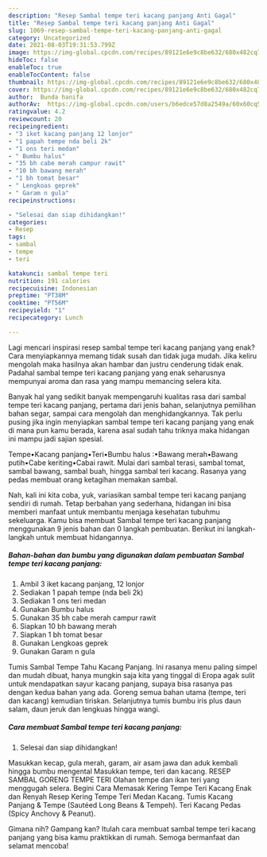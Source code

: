 ```yaml
---
description: "Resep Sambal tempe teri kacang panjang Anti Gagal"
title: "Resep Sambal tempe teri kacang panjang Anti Gagal"
slug: 1069-resep-sambal-tempe-teri-kacang-panjang-anti-gagal
category: Uncategorized
date: 2021-08-03T19:31:53.799Z
image: https://img-global.cpcdn.com/recipes/89121e6e9c8be632/680x482cq70/sambal-tempe-teri-kacang-panjang-foto-resep-utama.jpg
hideToc: false
enableToc: true
enableTocContent: false
thumbnail: https://img-global.cpcdn.com/recipes/89121e6e9c8be632/680x482cq70/sambal-tempe-teri-kacang-panjang-foto-resep-utama.jpg
cover: https://img-global.cpcdn.com/recipes/89121e6e9c8be632/680x482cq70/sambal-tempe-teri-kacang-panjang-foto-resep-utama.jpg
author:  Bunda hanifa
authorAv:  https://img-global.cpcdn.com/users/b6edce57d8a2549a/60x60cq50/avatar.jpg
ratingvalue: 4.2
reviewcount: 20
recipeingredient:
- "3 iket kacang panjang 12 lonjor"
- "1 papah tempe nda beli 2k"
- "1 ons teri medan"
- " Bumbu halus"
- "35 bh cabe merah campur rawit"
- "10 bh bawang merah"
- "1 bh tomat besar"
- " Lengkoas geprek"
- " Garam n gula"
recipeinstructions:

- "Selesai dan siap dihidangkan!"
categories:
- Resep
tags:
- sambal
- tempe
- teri

katakunci: sambal tempe teri 
nutrition: 191 calories
recipecuisine: Indonesian
preptime: "PT38M"
cooktime: "PT56M"
recipeyield: "1"
recipecategory: Lunch

---
```



Lagi mencari inspirasi resep sambal tempe teri kacang panjang yang enak? Cara menyiapkannya memang tidak susah dan tidak juga mudah. Jika keliru mengolah maka hasilnya akan hambar dan justru cenderung tidak enak. Padahal sambal tempe teri kacang panjang yang enak seharusnya mempunyai aroma dan rasa yang mampu memancing selera kita.


Banyak hal yang sedikit banyak mempengaruhi kualitas rasa dari sambal tempe teri kacang panjang, pertama dari jenis bahan, selanjutnya pemilihan bahan segar, sampai cara mengolah dan menghidangkannya. Tak perlu pusing jika ingin menyiapkan sambal tempe teri kacang panjang yang enak di mana pun kamu berada, karena asal sudah tahu triknya maka hidangan ini mampu jadi sajian spesial.

Tempe•Kacang panjang•Teri•Bumbu halus :•Bawang merah•Bawang putih•Cabe keriting•Cabai rawit. Mulai dari sambal terasi, sambal tomat, sambal bawang, sambal buah, hingga sambal teri kacang. Rasanya yang pedas membuat orang ketagihan memakan sambal.


Nah, kali ini kita coba, yuk, variasikan sambal tempe teri kacang panjang sendiri di rumah. Tetap berbahan yang sederhana, hidangan ini bisa memberi manfaat untuk membantu menjaga kesehatan tubuhmu sekeluarga. Kamu bisa membuat Sambal tempe teri kacang panjang menggunakan 9 jenis bahan dan 0 langkah pembuatan. Berikut ini langkah-langkah untuk membuat hidangannya.

<!--inarticleads1-->

##### Bahan-bahan dan bumbu yang digunakan dalam pembuatan Sambal tempe teri kacang panjang:

1. Ambil 3 iket kacang panjang, 12 lonjor
1. Sediakan 1 papah tempe (nda beli 2k)
1. Sediakan 1 ons teri medan
1. Gunakan  Bumbu halus
1. Gunakan 35 bh cabe merah campur rawit
1. Siapkan 10 bh bawang merah
1. Siapkan 1 bh tomat besar
1. Gunakan  Lengkoas geprek
1. Gunakan  Garam n gula


Tumis Sambal Tempe Tahu Kacang Panjang. Ini rasanya menu paling simpel dan mudah dibuat, hanya mungkin saja kita yang tinggal di Eropa agak sulit untuk mendapatkan sayur kacang panjang, supaya bisa rasanya pas dengan kedua bahan yang ada. Goreng semua bahan utama (tempe, teri dan kacang) kemudian tiriskan. Selanjutnya tumis bumbu iris plus daun salam, daun jeruk dan lengkuas hingga wangi. 

<!--inarticleads2-->

##### Cara membuat Sambal tempe teri kacang panjang:


1. Selesai dan siap dihidangkan!

Masukkan kecap, gula merah, garam, air asam jawa dan aduk kembali hingga bumbu mengental Masukkan tempe, teri dan kacang. RESEP SAMBAL GORENG TEMPE TERI Olahan tempe dan ikan teri yang menggugah selera. Begini Cara Memasak Kering Tempe Teri Kacang Enak dan Renyah Resep Kering Tempe Teri Medan Kacang. Tumis Kacang Panjang &amp; Tempe (Sautéed Long Beans &amp; Tempeh). Teri Kacang Pedas (Spicy Anchovy &amp; Peanut). 

Gimana nih? Gampang kan? Itulah cara membuat sambal tempe teri kacang panjang yang bisa kamu praktikkan di rumah. Semoga bermanfaat dan selamat mencoba!
